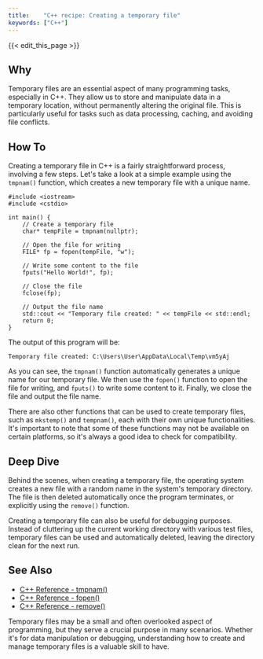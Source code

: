 ```yaml
---
title:    "C++ recipe: Creating a temporary file"
keywords: ["C++"]
---
```


{{< edit_this_page >}}

## Why 
Temporary files are an essential aspect of many programming tasks, especially in C++. They allow us to store and manipulate data in a temporary location, without permanently altering the original file. This is particularly useful for tasks such as data processing, caching, and avoiding file conflicts.

## How To
Creating a temporary file in C++ is a fairly straightforward process, involving a few steps. Let's take a look at a simple example using the `tmpnam()` function, which creates a new temporary file with a unique name.
```
#include <iostream>
#include <cstdio>

int main() {
    // Create a temporary file
    char* tempFile = tmpnam(nullptr);
    
    // Open the file for writing
    FILE* fp = fopen(tempFile, "w");
    
    // Write some content to the file
    fputs("Hello World!", fp);
    
    // Close the file
    fclose(fp);
    
    // Output the file name
    std::cout << "Temporary file created: " << tempFile << std::endl;
    return 0;
}
```
The output of this program will be:
```
Temporary file created: C:\Users\User\AppData\Local\Temp\vm5yAj
```
As you can see, the `tmpnam()` function automatically generates a unique name for our temporary file. We then use the `fopen()` function to open the file for writing, and `fputs()` to write some content to it. Finally, we close the file and output the file name.

There are also other functions that can be used to create temporary files, such as `mkstemp()` and `tempnam()`, each with their own unique functionalities. It's important to note that some of these functions may not be available on certain platforms, so it's always a good idea to check for compatibility.

## Deep Dive
Behind the scenes, when creating a temporary file, the operating system creates a new file with a random name in the system's temporary directory. The file is then deleted automatically once the program terminates, or explicitly using the `remove()` function.

Creating a temporary file can also be useful for debugging purposes. Instead of cluttering up the current working directory with various test files, temporary files can be used and automatically deleted, leaving the directory clean for the next run.

## See Also
- [C++ Reference - tmpnam()](https://en.cppreference.com/w/cpp/io/c/tmpnam)
- [C++ Reference - fopen()](https://en.cppreference.com/w/cpp/io/c/fopen)
- [C++ Reference - remove()](https://en.cppreference.com/w/cpp/io/c/remove)

Temporary files may be a small and often overlooked aspect of programming, but they serve a crucial purpose in many scenarios. Whether it's for data manipulation or debugging, understanding how to create and manage temporary files is a valuable skill to have.